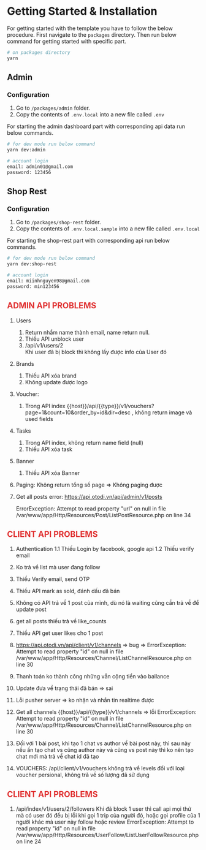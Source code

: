 <style>
red { color: #e03131 }
yellow { color: yellow }
</style>

# Getting Started & Installation

For getting started with the template you have to follow the below procedure. First navigate to the `packages` directory. Then run below command for getting started with specific part.

```bash
# on packages directory
yarn
```

## Admin

### Configuration

1. Go to `/packages/admin` folder.
2. Copy the contents of `.env.local` into a new file called `.env`

For starting the admin dashboard part with corresponding api data run below commands.

```bash
# for dev mode run below command
yarn dev:admin

```

```bash
# account login
email: admin01@gmail.com
password: 123456

```

## Shop Rest

### Configuration

1. Go to `/packages/shop-rest` folder.
1. Copy the contents of `.env.local.sample` into a new file called `.env.local`

For starting the shop-rest part with corresponding api run below commands.

```bash
# for dev mode run below command
yarn dev:shop-rest

```

```bash
# account login
email: miinhnguyen98@gmail.com
password: min123456

```

## <red>ADMIN API PROBLEMS <red>

1. Users
   1. Return nhầm name thành email, name return null.
   2. Thiếu API unblock user
   3. /api/v1/users/2  
      Khi user đã bị block thì không lấy được info của User đó
2. Brands
   1. Thiếu API xóa brand
   2. Không update được logo
3. Voucher:
   1. Trong API index
      {{host}}/api/{{type}}/v1/vouchers?page=1&count=10&order_by=id&dir=desc
      , không return image và used fields
4. Tasks

   1. Trong API index, không return name field (null)
   2. Thiếu API xóa task

5. Banner

   1. Thiếu API xóa Banner

6. Paging: Không return tổng số page => Không paging được

7. Get all posts error:
   https://api.otodi.vn/api/admin/v1/posts

   ErrorException: Attempt to read property &quot;url&quot; on null in file /var/www/app/Http/Resources/Post/ListPostResource.php on line 34

## <red>CLIENT API PROBLEMS <red>

1. Authentication
   1.1 Thiếu Login by facebook, google api
   1.2 Thiếu verify email

2. Ko trả về list mà user đang follow
3. Thiếu Verify email, send OTP
4. Thiếu API mark as sold, đánh dấu đã bán
5. Không có API trả về 1 post của mình, dù nó là waiting cũng cần trả về để update post
6. get all posts thiếu trả về like_counts
7. Thiếu API get user likes cho 1 post
8. https://api.otodi.vn/api/client/v1/channels => bug =>
   ErrorException: Attempt to read property &quot;id&quot; on null in file /var/www/app/Http/Resources/Channel/ListChannelResource.php on line 30

9. Thanh toán ko thành công những vẫn cộng tiền vào ballance
10. Update đưa về trạng thái đã bán => sai

11. Lỗi pusher server => ko nhận và nhắn tin realtime được
12. Get all channels {{host}}/api/{{type}}/v1/channels => lỗi
    ErrorException: Attempt to read property &quot;id&quot; on null in file /var/www/app/Http/Resources/Channel/ListChannelResource.php on line 30

13. Đối với 1 bài post, khi tạo 1 chat vs author về bài post này, thì sau này nếu ấn tạo chat vs cũng author này và cũng vs post này thì ko nên tạo chat mới mà trả về chat id đã tạo
14. VOUCHERS:
    /api/client/v1/vouchers
    không trả về levels đối với loại voucher persional,
    không trả về số lượng đã sử dụng

## <red>CLIENT API PROBLEMS <red>

1. /api/index/v1/users/2/followers
   Khi đã block 1 user thì call api mọi thứ mà có user đó đều bị lỗi
   khi gọi 1 trip của người đó, hoặc gọi profile của 1 người khác mà user này follow hoặc review
   ErrorException: Attempt to read property &quot;id&quot; on null in file /var/www/app/Http/Resources/UserFollow/ListUserFollowResource.php on line 24
